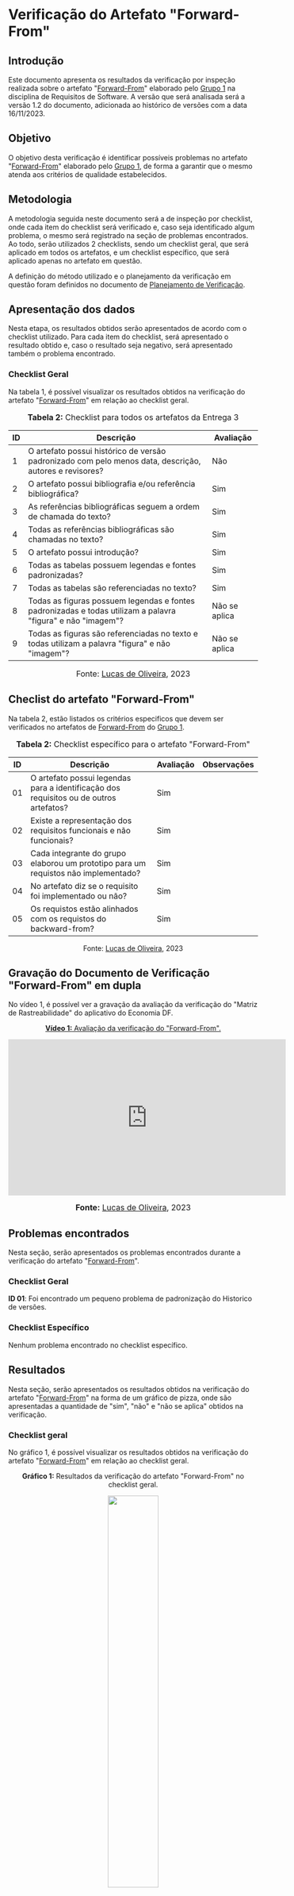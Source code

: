 # Verificação do Artefato "Forward-From"

## Introdução 

Este documento apresenta os resultados da verificação por inspeção realizada sobre o artefato "[Forward-From](https://github.com/Requisitos-de-Software/2023.2-Economia-DF/blob/main/docs/rastreabilidade/forward_from.md)" elaborado pelo [Grupo 1](https://interacao-humano-computador.github.io/2023.2-NotaLegal/) na disciplina de Requisitos de Software. A versão que será analisada será a versão 1.2 do documento, adicionada ao histórico de versões com a data 16/11/2023.

## Objetivo

O objetivo desta verificação é identificar possíveis problemas no artefato "[Forward-From](https://github.com/Requisitos-de-Software/2023.2-Economia-DF/blob/main/docs/rastreabilidade/forward_from.md)" elaborado pelo [Grupo 1](https://interacao-humano-computador.github.io/2023.2-NotaLegal/), de forma a garantir que o mesmo atenda aos critérios de qualidade estabelecidos.

## Metodologia 

A metodologia seguida neste documento será a de inspeção por checklist, onde cada item do checklist será verificado e, caso seja identificado algum problema, o mesmo será registrado na seção de problemas encontrados. Ao todo, serão utilizados 2 checklists, sendo um checklist geral, que será aplicado em todos os artefatos, e um checklist específico, que será aplicado apenas no artefato em questão.

A definição do método utilizado e o planejamento da verificação em questão foram definidos no documento de [Planejamento de Verificação](https://github.com/Requisitos-de-Software/2023.2-Economia-DF/blob/main/docs/verificacao/Grupo-01/Entrega-06/planejamento-verificacao-e6-grupo1.md).

## Apresentação dos dados

Nesta etapa, os resultados obtidos serão apresentados de acordo com o checklist utilizado. Para cada item do checklist, será apresentado o resultado obtido e, caso o resultado seja negativo, será apresentado também o problema encontrado.

### Checklist Geral

Na tabela 1, é possível visualizar os resultados obtidos na verificação do artefato "[Forward-From](https://github.com/Requisitos-de-Software/2023.2-Economia-DF/blob/main/docs/rastreabilidade/forward_from.md)" em relação ao checklist geral.


<div align="center">
<font size="3"><p style="text-align: center"><b>Tabela 2:</b> Checklist para todos os artefatos da Entrega 3</p></font>

<table>
  <thead>
    <tr>
      <th>ID</th>
      <th>Descrição</th>
      <th>Avaliação</th>
    </tr>
  </thead>
  <tbody>
    <tr>
      <td>1</td>
      <td>O artefato possui histórico de versão padronizado com pelo menos data, descrição, autores e revisores?</td>
      <td>Não</td>
    </tr>
    <tr>
      <td>2</td>
      <td>O artefato possui bibliografia e/ou referência bibliográfica?  </td>
      <td>Sim</td>
    </tr>
    <tr>
      <td>3</td>
      <td>As referências bibliográficas seguem a ordem de chamada do texto? </td>
      <td>Sim</td>
    </tr>
    <tr>
      <td>4</td>
      <td>Todas as referências bibliográficas são chamadas no texto? </td>
      <td>Sim</td>
    </tr>
    <tr>
      <td>5</td>
      <td>O artefato possui introdução? </td>
      <td>Sim</td>
    </tr>
    <tr>
      <td>6</td>
      <td>Todas as tabelas possuem legendas e fontes padronizadas? </td>
      <td>Sim</td>
    </tr>
    <tr>
      <td>7</td>
      <td>Todas as tabelas são referenciadas no texto?  </td>
      <td>Sim</td>
    </tr>
    <tr>
      <td>8</td>
      <td>Todas as figuras possuem legendas e fontes padronizadas e todas utilizam a palavra "figura" e não "imagem"?  </td>
      <td>Não se aplica</td>
    </tr>
    <tr>
      <td>9</td>
      <td>Todas as figuras são referenciadas no texto e todas utilizam a palavra "figura" e não "imagem"? </td>
      <td>Não se aplica</td>
    </tr>
  </tbody>
</table>

<font size="3"><p style="text-align: center">Fonte: <a href="https://github.com/LucasOliveiraDiasMarquesFerreira">Lucas de Oliveira</a>, 2023</p></font>
</div>

## Checlist do artefato "Forward-From"

Na tabela 2, estão listados os critérios especificos que devem ser verificados no artefatos de [Forward-From](https://github.com/Requisitos-de-Software/2023.2-Economia-DF/blob/main/docs/rastreabilidade/forward_from.md) do [Grupo 1](https://requisitos-de-software.github.io/2023.2-Economia-DF/).


<div align="center">
<font size="3"><p style="text-align: center"><b>Tabela 2:</b> Checklist específico para o artefato "Forward-From"</p></font>

<center>
<table>
    <thead>
        <tr>
            <th>ID</th>
            <th>Descrição</th>
            <th>Avaliação</th>
            <th>Observações</th>
        </tr>
    </thead>
    <tbody>
        <tr>
            <td>01</td>
            <td>O artefato possui legendas para a identificação dos requisitos ou de outros artefatos?</td>
            <td>Sim</td>
        </tr>
        <tr>
            <td>02</td>
            <td>Existe a representação dos requisitos funcionais e não funcionais?</td>
            <td>Sim</td>
        </tr>
        <tr>
            <td>03</td>
            <td>Cada integrante do grupo elaborou um prototipo para um requistos não implementado?</td>
            <td>Sim</td>
        </tr>
        <tr>
            <td>04</td>
            <td>No artefato diz se o requisito foi implementado ou não?</td>
            <td>Sim</td>
        </tr>
        <tr>
            <td>05</td>
            <td>Os requistos estão alinhados com os requistos do backward-from?</td>
            <td>Sim</td>
        </tr>
    </tbody>
</table>
<p style="text-align: center">Fonte: <a href="https://github.com/LucasOliveiraDiasMarquesFerreira">Lucas de Oliveira</a>, 2023</p>
</center>
</div>


## Gravação do Documento de Verificação  "Forward-From" em dupla

No vídeo 1, é possível ver a gravação da avaliação da verificação do "Matriz de Rastreabilidade" do aplicativo do Economia DF.

<div align="center">
  
<p style="text-align: center"><a href="https://youtu.be/wR0UoCO7gY4" target="blanket"><b>Vídeo 1:</b> Avaliação da verificação do "Forward-From".</a></p>

<iframe width="560" height="315" src="https://youtube.com/embed/wR0UoCO7gY4" title="Apresentação 3" frameborder="0" allow="accelerometer; autoplay; clipboard-write; encrypted-media; gyroscope; picture-in-picture" allowfullscreen></iframe>

<font size="3"><p style="text-align: center"><b>Fonte:</b> <a href="https://github.com/LucasOliveiraDiasMarquesFerreira">Lucas de Oliveira</a>, 2023</p></font>

</div>

## Problemas encontrados

Nesta seção, serão apresentados os problemas encontrados durante a verificação do artefato "[Forward-From](https://github.com/Requisitos-de-Software/2023.2-Economia-DF/blob/main/docs/rastreabilidade/forward_from.md)".

### Checklist Geral

**ID 01**: Foi encontrado um pequeno problema de padronização do Historico de versões. 

### Checklist Específico

Nenhum problema encontrado no checklist específico.

## Resultados

Nesta seção, serão apresentados os resultados obtidos na verificação do artefato "[Forward-From](https://github.com/Requisitos-de-Software/2023.2-Economia-DF/blob/main/docs/rastreabilidade/forward_from.md)" na forma de um gráfico de pizza, onde são apresentadas a quantidade de "sim", "não" e "não se aplica" obtidos na verificação.

### Checklist geral

No gráfico 1, é possível visualizar os resultados obtidos na verificação do artefato "[Forward-From](https://github.com/Requisitos-de-Software/2023.2-Economia-DF/blob/main/docs/rastreabilidade/forward_from.md)" em relação ao checklist geral.

<div align="center">
  <p><b>Gráfico 1:</b> Resultados da verificação do artefato "Forward-From" no checklist geral.</p>

  <img src="https://github.com/Requisitos-de-Software/2023.2-Economia-DF/blob/main/docs/imagens/Checklist%20Geral-%20Forward-%20From.png?raw=true" style="width: 45%;">

<p><b>Fonte:</b> Lucas de OLiveira, 2023.</p>
</div>

### Checklist específico

No gráfico 2, é possível visualizar os resultados obtidos na verificação do artefato "[Forward-From](https://github.com/Requisitos-de-Software/2023.2-Economia-DF/blob/main/docs/rastreabilidade/forward_from.md)" em relação ao checklist específico.

<div align="center">
  <p><b>Gráfico 2:</b> Resultados da verificação do artefato "Forward-From" no checklist específico.</p>

  <img src="https://github.com/Requisitos-de-Software/2023.2-Economia-DF/blob/main/docs/imagens/Checklist%20Especifico-%20Forward-%20From.png?raw=true" style="width: 45%;">

<p><b>Fonte:</b> Lucas de Oliveira, 2023.</p>

</div>

## Bibliografia
> Oliveira, Lucas. VIEIRA, Zenilda. [Planejamento de Verificação](https://github.com/Requisitos-de-Software/2023.2-Economia-DF/blob/main/docs/verificacao/Grupo-01/Entrega-06/planejamento-verificacao-e6-grupo1.md). FGA, 2023.


## Histórico de Versões

| Versão | Data   | Descrição     | Autor     |  Revisor        |
| :----: | ------ | ------------- | --------- | :-------------: |
| `1.0`  | 25/11/2023 | Criação do documento  | [Lucas de Oliveira](https://github.com/LucasOliveiraDiasMarquesFerreira) | [Gabriel Zaranza](https://github/GZaranza)  |
